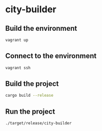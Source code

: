 # city-builder

## Build the environment

```sh
vagrant up
```

## Connect to the environment

```sh
vagrant ssh
```

## Build the project

```sh
cargo build --release
```

## Run the project

```sh
./target/release/city-builder
```
